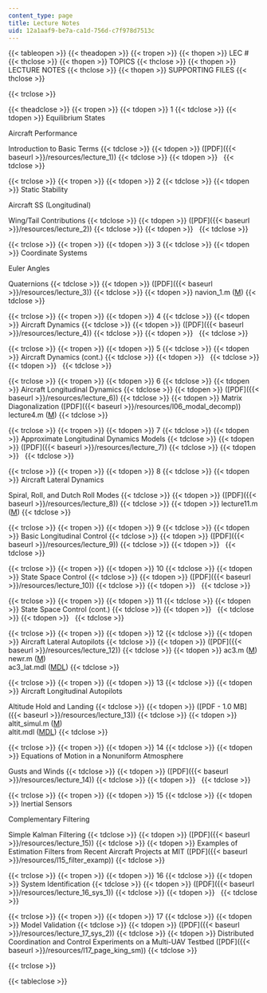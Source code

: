 ```yaml
---
content_type: page
title: Lecture Notes
uid: 12a1aaf9-be7a-ca1d-756d-c7f978d7513c
---
```


{{< tableopen >}}
{{< theadopen >}}
{{< tropen >}}
{{< thopen >}}
LEC #
{{< thclose >}}
{{< thopen >}}
TOPICS
{{< thclose >}}
{{< thopen >}}
LECTURE NOTES
{{< thclose >}}
{{< thopen >}}
SUPPORTING FILES
{{< thclose >}}

{{< trclose >}}

{{< theadclose >}}
{{< tropen >}}
{{< tdopen >}}
1
{{< tdclose >}}
{{< tdopen >}}
Equilibrium States  
  
Aircraft Performance  
  
Introduction to Basic Terms
{{< tdclose >}}
{{< tdopen >}}
([PDF]({{< baseurl >}}/resources/lecture_1))
{{< tdclose >}}
{{< tdopen >}}
 
{{< tdclose >}}

{{< trclose >}}
{{< tropen >}}
{{< tdopen >}}
2
{{< tdclose >}}
{{< tdopen >}}
Static Stability  
  
Aircraft SS (Longitudinal)  
  
Wing/Tail Contributions
{{< tdclose >}}
{{< tdopen >}}
([PDF]({{< baseurl >}}/resources/lecture_2))
{{< tdclose >}}
{{< tdopen >}}
 
{{< tdclose >}}

{{< trclose >}}
{{< tropen >}}
{{< tdopen >}}
3
{{< tdclose >}}
{{< tdopen >}}
Coordinate Systems  
  
Euler Angles  
  
Quaternions
{{< tdclose >}}
{{< tdopen >}}
([PDF]({{< baseurl >}}/resources/lecture_3))
{{< tdclose >}}
{{< tdopen >}}
navion\_1.m ([M](/courses/aeronautics-and-astronautics/16-333-aircraft-stability-and-control-fall-2004/lecture-notes/navion_1.m))
{{< tdclose >}}

{{< trclose >}}
{{< tropen >}}
{{< tdopen >}}
4
{{< tdclose >}}
{{< tdopen >}}
Aircraft Dynamics
{{< tdclose >}}
{{< tdopen >}}
([PDF]({{< baseurl >}}/resources/lecture_4))
{{< tdclose >}}
{{< tdopen >}}
 
{{< tdclose >}}

{{< trclose >}}
{{< tropen >}}
{{< tdopen >}}
5
{{< tdclose >}}
{{< tdopen >}}
Aircraft Dynamics (cont.)
{{< tdclose >}}
{{< tdopen >}}
 
{{< tdclose >}}
{{< tdopen >}}
 
{{< tdclose >}}

{{< trclose >}}
{{< tropen >}}
{{< tdopen >}}
6
{{< tdclose >}}
{{< tdopen >}}
Aircraft Longitudinal Dynamics
{{< tdclose >}}
{{< tdopen >}}
([PDF]({{< baseurl >}}/resources/lecture_6))
{{< tdclose >}}
{{< tdopen >}}
Matrix Diagonalization ([PDF]({{< baseurl >}}/resources/l06_modal_decomp))  
lecture4.m ([M](/courses/aeronautics-and-astronautics/16-333-aircraft-stability-and-control-fall-2004/lecture-notes/lecture4.m))
{{< tdclose >}}

{{< trclose >}}
{{< tropen >}}
{{< tdopen >}}
7
{{< tdclose >}}
{{< tdopen >}}
Approximate Longitudinal Dynamics Models
{{< tdclose >}}
{{< tdopen >}}
([PDF]({{< baseurl >}}/resources/lecture_7))
{{< tdclose >}}
{{< tdopen >}}
 
{{< tdclose >}}

{{< trclose >}}
{{< tropen >}}
{{< tdopen >}}
8
{{< tdclose >}}
{{< tdopen >}}
Aircraft Lateral Dynamics  
  
Spiral, Roll, and Dutch Roll Modes
{{< tdclose >}}
{{< tdopen >}}
([PDF]({{< baseurl >}}/resources/lecture_8))
{{< tdclose >}}
{{< tdopen >}}
lecture11.m ([M](/courses/aeronautics-and-astronautics/16-333-aircraft-stability-and-control-fall-2004/lecture-notes/lecture11.m))
{{< tdclose >}}

{{< trclose >}}
{{< tropen >}}
{{< tdopen >}}
9
{{< tdclose >}}
{{< tdopen >}}
Basic Longitudinal Control
{{< tdclose >}}
{{< tdopen >}}
([PDF]({{< baseurl >}}/resources/lecture_9))
{{< tdclose >}}
{{< tdopen >}}
 
{{< tdclose >}}

{{< trclose >}}
{{< tropen >}}
{{< tdopen >}}
10
{{< tdclose >}}
{{< tdopen >}}
State Space Control
{{< tdclose >}}
{{< tdopen >}}
([PDF]({{< baseurl >}}/resources/lecture_10))
{{< tdclose >}}
{{< tdopen >}}
 
{{< tdclose >}}

{{< trclose >}}
{{< tropen >}}
{{< tdopen >}}
11
{{< tdclose >}}
{{< tdopen >}}
State Space Control (cont.)
{{< tdclose >}}
{{< tdopen >}}
 
{{< tdclose >}}
{{< tdopen >}}
 
{{< tdclose >}}

{{< trclose >}}
{{< tropen >}}
{{< tdopen >}}
12
{{< tdclose >}}
{{< tdopen >}}
Aircraft Lateral Autopilots
{{< tdclose >}}
{{< tdopen >}}
([PDF]({{< baseurl >}}/resources/lecture_12))
{{< tdclose >}}
{{< tdopen >}}
ac3.m ([M](/courses/aeronautics-and-astronautics/16-333-aircraft-stability-and-control-fall-2004/lecture-notes/ac3.m))  
newr.m ([M](/courses/aeronautics-and-astronautics/16-333-aircraft-stability-and-control-fall-2004/lecture-notes/newr.m))  
ac3\_lat.mdl ([MDL](/courses/aeronautics-and-astronautics/16-333-aircraft-stability-and-control-fall-2004/lecture-notes/ac3_lat.mdl))
{{< tdclose >}}

{{< trclose >}}
{{< tropen >}}
{{< tdopen >}}
13
{{< tdclose >}}
{{< tdopen >}}
Aircraft Longitudinal Autopilots  
  
Altitude Hold and Landing
{{< tdclose >}}
{{< tdopen >}}
([PDF - 1.0 MB]({{< baseurl >}}/resources/lecture_13))
{{< tdclose >}}
{{< tdopen >}}
altit\_simul.m ([M](/courses/aeronautics-and-astronautics/16-333-aircraft-stability-and-control-fall-2004/lecture-notes/altit_simul.m))  
altit.mdl ([MDL](/courses/aeronautics-and-astronautics/16-333-aircraft-stability-and-control-fall-2004/lecture-notes/altit.mdl))
{{< tdclose >}}

{{< trclose >}}
{{< tropen >}}
{{< tdopen >}}
14
{{< tdclose >}}
{{< tdopen >}}
Equations of Motion in a Nonuniform Atmosphere  
  
Gusts and Winds
{{< tdclose >}}
{{< tdopen >}}
([PDF]({{< baseurl >}}/resources/lecture_14))
{{< tdclose >}}
{{< tdopen >}}
 
{{< tdclose >}}

{{< trclose >}}
{{< tropen >}}
{{< tdopen >}}
15
{{< tdclose >}}
{{< tdopen >}}
Inertial Sensors  
  
Complementary Filtering  
  
Simple Kalman Filtering
{{< tdclose >}}
{{< tdopen >}}
([PDF]({{< baseurl >}}/resources/lecture_15))
{{< tdclose >}}
{{< tdopen >}}
Examples of Estimation Filters from Recent Aircraft Projects at MIT ([PDF]({{< baseurl >}}/resources/l15_filter_examp))
{{< tdclose >}}

{{< trclose >}}
{{< tropen >}}
{{< tdopen >}}
16
{{< tdclose >}}
{{< tdopen >}}
System Identification
{{< tdclose >}}
{{< tdopen >}}
([PDF]({{< baseurl >}}/resources/lecture_16_sys_1))
{{< tdclose >}}
{{< tdopen >}}
 
{{< tdclose >}}

{{< trclose >}}
{{< tropen >}}
{{< tdopen >}}
17
{{< tdclose >}}
{{< tdopen >}}
Model Validation
{{< tdclose >}}
{{< tdopen >}}
([PDF]({{< baseurl >}}/resources/lecture_17_sys_2))
{{< tdclose >}}
{{< tdopen >}}
Distributed Coordination and Control Experiments on a Multi-UAV Testbed ([PDF]({{< baseurl >}}/resources/l17_page_king_sm))
{{< tdclose >}}

{{< trclose >}}

{{< tableclose >}}